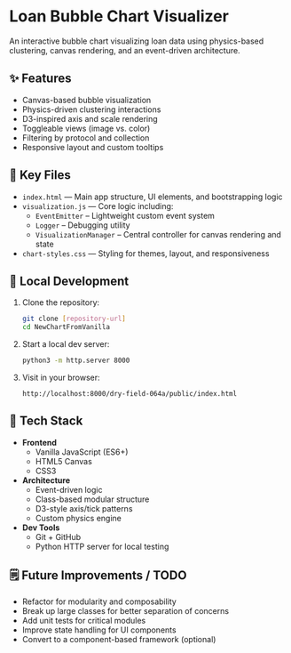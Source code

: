 # Loan Bubble Chart Visualizer

An interactive bubble chart visualizing loan data using physics-based clustering, canvas rendering, and an event-driven architecture.

## ✨ Features

- Canvas-based bubble visualization
- Physics-driven clustering interactions
- D3-inspired axis and scale rendering
- Toggleable views (image vs. color)
- Filtering by protocol and collection
- Responsive layout and custom tooltips

## 📁 Key Files

- `index.html` — Main app structure, UI elements, and bootstrapping logic
- `visualization.js` — Core logic including:
  - `EventEmitter` – Lightweight custom event system
  - `Logger` – Debugging utility
  - `VisualizationManager` – Central controller for canvas rendering and state
- `chart-styles.css` — Styling for themes, layout, and responsiveness

## 🚀 Local Development

1. Clone the repository:
   ```bash
   git clone [repository-url]
   cd NewChartFromVanilla
   ```

2. Start a local dev server:
   ```bash
   python3 -m http.server 8000
   ```

3. Visit in your browser:
   ```
   http://localhost:8000/dry-field-064a/public/index.html
   ```

## 🧰 Tech Stack

- **Frontend**
  - Vanilla JavaScript (ES6+)
  - HTML5 Canvas
  - CSS3
- **Architecture**
  - Event-driven logic
  - Class-based modular structure
  - D3-style axis/tick patterns
  - Custom physics engine
- **Dev Tools**
  - Git + GitHub
  - Python HTTP server for local testing

## 🗒️ Future Improvements / TODO

- Refactor for modularity and composability
- Break up large classes for better separation of concerns
- Add unit tests for critical modules
- Improve state handling for UI components
- Convert to a component-based framework (optional)

